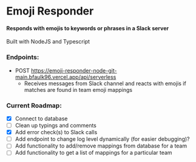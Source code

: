# Emoji Responder

#### Responds with emojis to keywords or phrases in a Slack server
Built with NodeJS and Typescript

### Endpoints:
- POST https://emoji-responder-node-git-main.bfaulk96.vercel.app/api/serverless
    - Receives messages from Slack channel and reacts with emojis if matches are found in team emoji mappings

### Current Roadmap:
- [x] Connect to database
- [ ] Clean up typings and comments
- [x] Add error check(s) to Slack calls
- [ ] Add endpoint to change log level dynamically (for easier debugging)?
- [ ] Add functionality to add/remove mappings from database for a team
- [ ] Add functionality to get a list of mappings for a particular team
